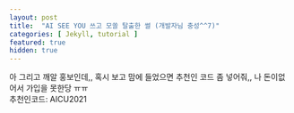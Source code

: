 ```yaml
---
layout: post
title:  "AI SEE YOU 쓰고 모쏠 탈출한 썰 (개발자님 충성^^7)"
categories: [ Jekyll, tutorial ]
featured: true
hidden: true
---
```


아 그리고 깨알 홍보인데,, 혹시 보고 맘에 들었으면 추천인 코드 좀 넣어줘,, 나 돈이없어서 가입을 못한당 ㅠㅠ<br>
<span class="spoiler">추천인코드: AICU2021</span>
